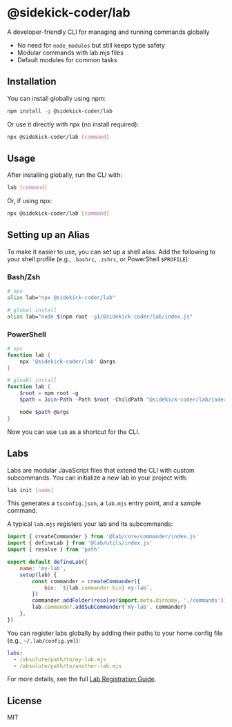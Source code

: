# @sidekick-coder/lab

A developer-friendly CLI for managing and running commands globally

- No need for `node_modules` but still keeps type safety
- Modular commands with lab.mjs files 
- Default modules for common tasks

## Installation

You can install globally using npm:

```sh
npm install -g @sidekick-coder/lab
```

Or use it directly with npx (no install required):

```sh
npx @sidekick-coder/lab [command]
```

## Usage

After installing globally, run the CLI with:

```sh
lab [command]
```

Or, if using npx:

```sh
npx @sidekick-coder/lab [command]
```

## Setting up an Alias

To make it easier to use, you can set up a shell alias. Add the following to your shell profile (e.g., `.bashrc`, `.zshrc`, or PowerShell `$PROFILE`):

### Bash/Zsh
```sh
# npx
alias lab="npx @sidekick-coder/lab"

# global install 
alias lab="node $(npm root -g)/@sidekick-coder/lab/index.js"
```

### PowerShell
```powershell
# npx
function lab {
    npx '@sidekick-coder/lab' @args
}

# gloabl install 
function lab {
    $root = npm root -g
    $path = Join-Path -Path $root -ChildPath "@sidekick-coder/lab/index.js"

    node $path @args
}
```

Now you can use `lab` as a shortcut for the CLI.

## Labs

Labs are modular JavaScript files that extend the CLI with custom subcommands. You can initialize a new lab in your project with:

```sh
lab init [name]
```

This generates a `tsconfig.json`, a `lab.mjs` entry point, and a sample command.

A typical `lab.mjs` registers your lab and its subcommands:

```js
import { createCommander } from '@lab/core/commander/index.js'
import { defineLab } from '@lab/utils/index.js'
import { resolve } from 'path'

export default defineLab({
    name: 'my-lab',
    setup(lab) {
        const commander = createCommander({
            bin: `${lab.commander.bin} my-lab`,
        })
        commander.addFolder(resolve(import.meta.dirname, './commands'))
        lab.commander.addSubCommander('my-lab', commander)
    },
})
```

You can register labs globally by adding their paths to your home config file (e.g., `~/.lab/config.yml`):

```yaml
labs:
  - /absolute/path/to/my-lab.mjs
  - /absolute/path/to/another-lab.mjs
```

For more details, see the full [Lab Registration Guide](docs/lab.md).

## License

MIT
